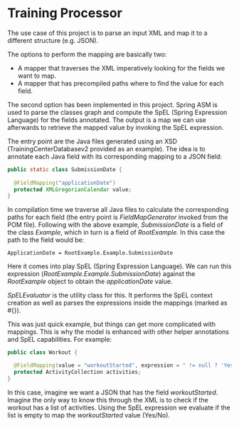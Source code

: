 # Training Processor
The use case of this project is to parse an input XML and map it to a different structure (e.g. JSON).

The options to perform the mapping are basically two:
- A mapper that traverses the XML imperatively looking for the fields we want to map.
- A mapper that has precompiled paths where to find the value for each field.

The second option has been implemented in this project. Spring ASM is used to parse the classes graph and compute the SpEL (Spring Expression Language) for the fields annotated. The output is a map we can use afterwards to retrieve the mapped value by invoking the SpEL expression.

The entry point are the Java files generated using an XSD (TrainingCenterDatabasev2 provided as an example). The idea is to annotate each Java field with its corresponding mapping to a JSON field:

```java
public static class SubmissionDate {
  
  @FieldMapping("applicationDate")
  protected XMLGregorianCalendar value;
}
```

In compilation time we traverse all Java files to calculate the corresponding paths for each field (the entry point is _FieldMapGenerator_ invoked from the POM file). Following with the above example, _SubmissionDate_ is a field of the class _Example_, which in turn is a field of _RootExample_. In this case the path to the field would be:

```
ApplicationDate = RootExample.Example.SubmissionDate
```

Here it comes into play SpEL (Spring Expression Language). We can run this expression (_RootExample.Example.SubmissionDate_) against the _RootExample_ object to obtain the _applicationDate_ value.

_SpELEvaluator_ is the utility class for this. It performs the SpEL context creation as well as parses the expressions inside the mappings (marked as #{}).

This was just quick example, but things can get more complicated with mappings. This is why the model is enhanced with other helper annotations and SpEL capabilities. For example:

```java
public class Workout {

  @FieldMapping(value = "workoutStarted", expression = " != null ? 'Yes' : 'No'")
  protected ActivityCollection activities;
}
```

In this case, imagine we want a JSON that has the field _workoutStarted_. Imagine the only way to know this through the XML is to check if the workout has a list of activities. Using the SpEL expression we evaluate if the list is empty to map the _workoutStarted_ value (Yes/No).
